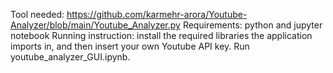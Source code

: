 Tool needed: https://github.com/karmehr-arora/Youtube-Analyzer/blob/main/Youtube_Analyzer.py
Requirements: python and jupyter notebook
Running instruction: install the required libraries the application imports in, and then insert your own Youtube API key. Run youtube_analyzer_GUI.ipynb.